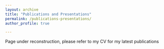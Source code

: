 ```yaml
---
layout: archive
title: "Publications and Presentations"
permalink: /publications-presentations/
author_profile: true

---
```


Page under reconstruction, please refer to my CV for my latest publications

<nbsp>


